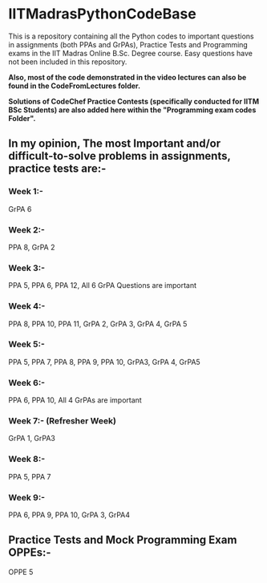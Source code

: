 # IITMadrasPythonCodeBase
This is a repository containing all the Python codes to important questions in assignments (both PPAs and GrPAs), Practice Tests and Programming exams in the IIT Madras Online B.Sc. Degree course. Easy questions have not been included in this repository.

**Also, most of the code demonstrated in the video lectures can also be found in the CodeFromLectures folder.**

**Solutions of CodeChef Practice Contests (specifically conducted for IITM BSc Students) are also added here within the "Programming exam codes Folder".**

## In my opinion, The most Important and/or difficult-to-solve problems in assignments, practice tests are:-
### Week 1:-
GrPA 6
### Week 2:-
PPA 8, GrPA 2
### Week 3:-
PPA 5, PPA 6, PPA 12, All 6 GrPA Questions are important
### Week 4:-
PPA 8, PPA 10, PPA 11, GrPA 2, GrPA 3, GrPA 4, GrPA 5
### Week 5:-
PPA 5, PPA 7, PPA 8, PPA 9, PPA 10, GrPA3, GrPA 4, GrPA5
### Week 6:-
PPA 6, PPA 10, All 4 GrPAs are important
### Week 7:- (Refresher Week)
GrPA 1, GrPA3
### Week 8:-
PPA 5, PPA 7
### Week 9:-
PPA 6, PPA 9, PPA 10, GrPA 3, GrPA4
## Practice Tests and Mock Programming Exam OPPEs:-
OPPE 5